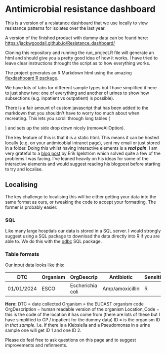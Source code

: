 # Antimicrobial resistance dashboard

This is a version of a resiatance dashboard that we use locally to view resistance patterns for isolates over the last year.

A version of the finished product with dummy data can be found here:
https://jackwgoodall.github.io/Resistance_dashboard/

Cloning this repository and running the run_project.R file will generate an html and should give you a pretty good idea of how it works.  I have tried to leave clear instructions throught the script as to how everything works.

The project generates an R Markdown html using the amazing [flexdashboard R package](https://pkgs.rstudio.com/flexdashboard/).  

We have lots of tabs for different sample types but I have simplified it here to just show two: one of everything and another of urines to show how subsections (e.g. inpatient vs outpatient) is possible). 

There is a fair amount of custom javascript that has been added to the markdown that you shouldn't have to worry too much about when recreating.  This lets you scroll through long tables (<div id="scrollable">) and sets up the side drop down nicely (removeAllOption).

The key feature of this is that it is a static html.  This means it can be hosted locally (e.g. on your antimicobial intranet page), sent my email or just stored in a folder. 
Doing this whilst having interactive elements is a ***real pain***.  I am very grateful to a [blog post](https://www.erikigelstrom.com/articles/interactive-dashboards-in-r-without-shiny/) by Erik Igelström which solved quite a few of the problems I was facing.  I've leaned heavily on his ideas for some of the interactive elements and would suggest reading his blogpost before starting to try and localise. 

## Localising

The key challenge to localising this will be either getting your data into the same format as ours, or tweaking the code to accept your formatting.  The former is probably easier.

### SQL

Like many large hosptials our data is stored in a SQL server.  I would strongly suggest using a SQL package to download the data directly into R if you are able to.
We do this with the [odbc](https://github.com/r-dbi/odbc) SQL package. 

### Table formats 

Our input data looks like this:

| DTC   | Organism | OrgDescrip       | Antibiotic      | Sensitivity | Location_Code | ID | SpecNo   | Hospital_No   |
|-------|----------|------------------|-----------------|-------------|---------------|----|----------| ------------- |
| 01/01/2024    | ESCO     | Escherichia coli | Amp/amoxicillin | R           | GP            | 1  | MU00001  | MU00001       |

**Here:**
DTC = date collected
Organism = the EUCAST organism code
OrgDescription = human readable version of the organism 
Location_Code = this is the code of the location it has come from (there are lots of these but I have simplified to GP / inpatient for the dummy data)
ID = is the organism ID *in that sample*.  I.e. if there is a Klebsiella and a Pseudomonas in a urine sample one will get ID 1 and one ID 2. 

Please do feel free to ask questions on this page and to suggest improvements and refinments. 

